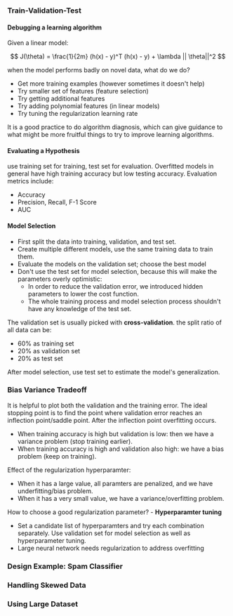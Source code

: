 ### Train-Validation-Test

#### Debugging a learning algorithm

Given a linear model:

$$
J(\theta) = \frac{1}{2m} (h(x) - y)^T (h(x) - y) + \lambda || \theta||^2
$$

when the model performs badly on novel data, what do we do?

- Get more training examples (however sometimes it doesn't help)
- Try smaller set of features (feature selection)
- Try getting additional features
- Try adding polynomial features (in linear models)
- Try tuning the regularization learning rate

It is a good practice to do algorithm diagnosis, which can give guidance to what might be more fruitful things to try to improve learning algorithms.

#### Evaluating a Hypothesis

use training set for training, test set for evaluation. Overfitted models in general have high training accuracy but low testing accuracy. Evaluation metrics include:

- Accuracy
- Precision, Recall, F-1 Score
- AUC

#### Model Selection

- First split the data into training, validation, and test set.
- Create multiple different models, use the same training data to train them.
- Evaluate the models on the validation set; choose the best model
- Don't use the test set for model selection, because this will make the parameters overly optimistic:
  - In order to reduce the validation error, we introduced hidden parameters to lower the cost function.
  - The whole training process and model selection process shouldn't have any knowledge of the test set.

The validation set is usually picked with __cross-validation__. the split ratio of all data can be:

- 60% as training set
- 20% as validation set
- 20% as test set

After model selection, use test set to estimate the model's generalization.

### Bias Variance Tradeoff

It is helpful to plot both the validation and the training error. The ideal stopping point is to find the point where validation error reaches an inflection point/saddle point. After the inflection point overfitting occurs.

- When training accuracy is high but validation is low: then we have a variance problem (stop training earlier).
- When training accuracy is high and validation also high: we have a bias problem (keep on training).

Effect of the regularization hyperparamter:

- When it has a large value, all paramters are penalized, and we have underfitting/bias problem.
- When it has a very small value, we have a variance/overfitting problem.

How to choose a good regularization parameter? - __Hyperparamter tuning__

- Set a candidate list of hyperparamters and try each combination separately. Use validation set for model selection as well as hyperparameter tuning.
- Large neural network needs regularization to address overfitting


### Design Example: Spam Classifier


### Handling Skewed Data


### Using Large Dataset
